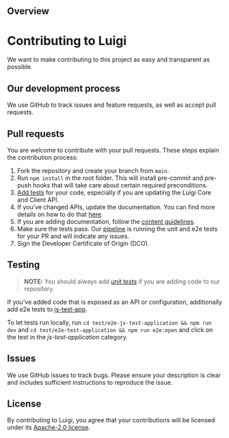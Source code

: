 ## Overview

# Contributing to Luigi
We want to make contributing to this project as easy and transparent as possible.

## Our development process
We use GitHub to track issues and feature requests, as well as accept pull requests.

## Pull requests
You are welcome to contribute with your pull requests. These steps explain the contribution process:

1. Fork the repository and create your branch from `main`.
2. Run `npm install` in the root folder. This will install pre-commit and pre-push hooks that will take care about certain required preconditions.
3. [Add tests](#testing) for your code, especially if you are updating the Luigi Core and Client API.
4. If you've changed APIs, update the documentation. You can find more details on how to do that [here](docs/content-guidelines.md/#API-documentation).
5. If you are adding documentation, follow the [content guidelines](docs/content-guidelines.md).
6. Make sure the tests pass. Our [pipeline](https://github.com/SAP/luigi/actions) is running the unit and e2e tests for your PR and will indicate any issues.
7. Sign the Developer Certificate of Origin (DCO).

## Testing

> **NOTE:** You should always add [*unit tests*](https://github.com/SAP/luigi/tree/main/core/test) if you are adding code to our repository.

 If you've added code that is exposed as an API or configuration, additionally add e2e tests to [js-test-app](https://github.com/SAP/luigi/tree/main/test/e2e-test-application/cypress/e2e/tests/0-js-test-app).

To let tests run locally, run `cd test/e2e-js-test-application && npm run dev` and `cd test/e2e-test-application && npm run e2e:open` and click on the test in the *js-test-application* category.

## Issues
We use GitHub issues to track bugs. Please ensure your description is
clear and includes sufficient instructions to reproduce the issue.

## License
By contributing to Luigi, you agree that your contributions will be licensed
under its [Apache-2.0 license](LICENSE).
